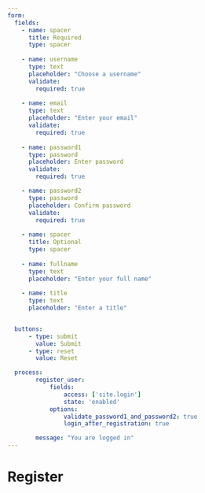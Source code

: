 ```yaml
---
form:
  fields:
    - name: spacer
      title: Required
      type: spacer
  
    - name: username
      type: text
      placeholder: "Choose a username"
      validate:
        required: true
    
    - name: email
      type: text
      placeholder: "Enter your email"
      validate:
        required: true
        
    - name: password1
      type: password
      placeholder: Enter password
      validate:
        required: true

    - name: password2
      type: password
      placeholder: Confirm password
      validate:
        required: true
        
    - name: spacer
      title: Optional
      type: spacer
        
    - name: fullname
      type: text
      placeholder: "Enter your full name"    
    
    - name: title
      type: text
      placeholder: "Enter a title"    


  buttons:
      - type: submit
        value: Submit
      - type: reset
        value: Reset

  process:
        register_user:
            fields:
                access: ['site.login']
                state: 'enabled'
            options:
                validate_password1_and_password2: true
                login_after_registration: true

        message: "You are logged in"
---
```


# Register
